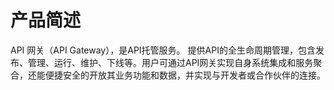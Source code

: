 # 产品简述

API 网关（API Gateway），是API托管服务。 提供API的全生命周期管理，包含发布、管理、运行、维护、下线等。用户可通过API网关实现自身系统集成和服务聚合，还能便捷安全的开放其业务功能和数据，并实现与开发者或合作伙伴的连接。
